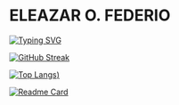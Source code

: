 # **ELEAZAR O. FEDERIO**

[![Typing SVG](https://readme-typing-svg.herokuapp.com?color=%23AAF738&lines=I+love+to+write+software+%F0%9F%98%8A)](https://git.io/typing-svg)

[![GitHub Streak](http://github-readme-streak-stats.herokuapp.com?user=EleaFederio&theme=highcontrast&date_format=j%20M%5B%20Y%5D)](https://git.io/streak-stats)

[![Top Langs](https://github-readme-stats.vercel.app/api/top-langs/?username=anuraghazra&langs_count=5&theme=dark))](https://github.com/anuraghazra/github-readme-stats)

[![Readme Card](https://github-readme-stats.vercel.app/api/pin/?username=EleaFederio&repo=mis_mini_pos&theme=dark)](https://github.com/EleaFederio/mis_mini_pos)




<!-- **EleaFederio/EleaFederio** is a ✨ _special_ ✨ repository because its `README.md` (this file) appears on your GitHub profile. -->

